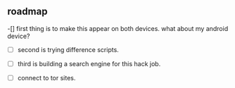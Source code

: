 
## roadmap
-[] first thing is to make this appear on both devices. what about my android device?

- [ ] second is trying difference scripts.

- [ ] third is building a search engine for this hack job.

- [ ] connect to tor sites.
